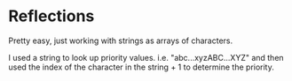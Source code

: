 # Reflections

Pretty easy, just working with strings as arrays of characters.

I used a string to look up priority values.
i.e. "abc...xyzABC...XYZ" and then used the index of the character in the string + 1 to determine the priority.